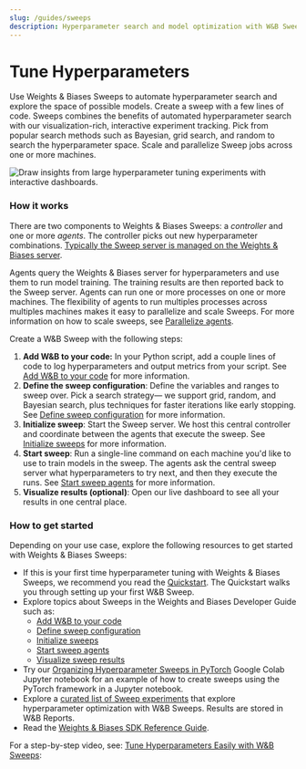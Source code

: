 ```yaml
---
slug: /guides/sweeps
description: Hyperparameter search and model optimization with W&B Sweeps
---
```


# Tune Hyperparameters

Use Weights & Biases Sweeps to automate hyperparameter search and explore the space of possible models. Create a sweep with a few lines of code. Sweeps combines the benefits of automated hyperparameter search with our visualization-rich, interactive experiment tracking. Pick from popular search methods such as Bayesian, grid search, and random to search the hyperparameter space.  Scale and parallelize Sweep jobs across one or more machines.

![Draw insights from large hyperparameter tuning experiments with interactive dashboards.](</images/sweeps/intro_what_it_is.png>)

### How it works

There are two components to Weights & Biases Sweeps: a _controller_ and one or more _agents_. The controller picks out new hyperparameter combinations. [Typically the Sweep server is managed on the Weights & Biases server](https://docs.wandb.ai/guides/sweeps/local-controller).

Agents query the Weights & Biases server for hyperparameters and use them to run model training. The training results are then reported back to the Sweep server. Agents can run one or more processes on one or more machines. The flexibility of agents to run multiples processes across multiples machines makes it easy to parallelize and scale Sweeps. For more information on how to scale sweeps, see [Parallelize agents](https://docs.wandb.ai/guides/sweeps/parallelize-agents).

Create a W&B Sweep with the following steps:

1. **Add W&B to your code:** In your Python script, add a couple lines of code to log hyperparameters and output metrics from your script. See [Add W&B to your code](https://docs.wandb.ai/guides/sweeps/add-w-and-b-to-your-code) for more information.
2. **Define the sweep configuration**: Define the variables and ranges to sweep over. Pick a search strategy— we support grid, random, and Bayesian search, plus techniques for faster iterations like early stopping. See [Define sweep configuration](https://docs.wandb.ai/guides/sweeps/define-sweep-configuration) for more information.
3. **Initialize sweep**: Start the Sweep server. We host this central controller and coordinate between the agents that execute the sweep. See [Initialize sweeps](https://docs.wandb.ai/guides/sweeps/initialize-sweeps) for more information.
4. **Start sweep**: Run a single-line command on each machine you'd like to use to train models in the sweep. The agents ask the central sweep server what hyperparameters to try next, and then they execute the runs. See [Start sweep agents](https://docs.wandb.ai/guides/sweeps/start-sweep-agents) for more information.
5. **Visualize results (optional)**: Open our live dashboard to see all your results in one central place.

### How to get started

Depending on your use case, explore the following resources to get started with Weights & Biases Sweeps:

* If this is your first time hyperparameter tuning with Weights & Biases Sweeps, we recommend you read the [Quickstart](https://docs.wandb.ai/guides/sweeps/quickstart). The Quickstart walks you through setting up your first W&B Sweep.
* Explore topics about Sweeps in the Weights and Biases Developer Guide such as:
  * [Add W&B to your code](https://docs.wandb.ai/guides/sweeps/add-w-and-b-to-your-code)
  * [Define sweep configuration](https://docs.wandb.ai/guides/sweeps/define-sweep-configuration)
  * [Initialize sweeps](https://docs.wandb.ai/guides/sweeps/initialize-sweeps)
  * [Start sweep agents](https://docs.wandb.ai/guides/sweeps/start-sweep-agents)
  * [Visualize sweep results](https://docs.wandb.ai/guides/sweeps/visualize-sweep-results)
* Try our [Organizing Hyperparameter Sweeps in PyTorch](https://colab.research.google.com/github/wandb/examples/blob/master/colabs/pytorch/Organizing\_Hyperparameter\_Sweeps\_in\_PyTorch\_with\_W%26B.ipynb#scrollTo=e43v8-9MEoYk) Google Colab Jupyter notebook for an example of how to create sweeps using the PyTorch framework in a Jupyter notebook.
* Explore a [curated list of Sweep experiments](https://docs.wandb.ai/guides/sweeps/useful-resources#reports-with-sweeps) that explore hyperparameter optimization with W&B Sweeps. Results are stored in W&B Reports.
* Read the [Weights & Biases SDK Reference Guide](https://docs.wandb.ai/ref).

For a step-by-step video, see: [Tune Hyperparameters Easily with W&B Sweeps](https://www.youtube.com/watch?v=9zrmUIlScdY\&ab\_channel=Weights%26Biases):

<!-- {% embed url="http://wandb.me/sweeps-video" %} -->
